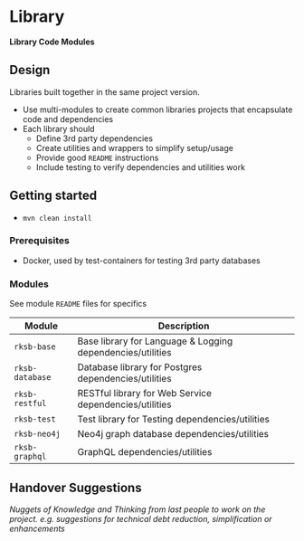 # Library

**Library Code Modules**

## Design

Libraries built together in the same project version.

* Use multi-modules to create common libraries projects that encapsulate code and dependencies
* Each library should
  * Define 3rd party dependencies
  * Create utilities and wrappers to simplify setup/usage
  * Provide good `README` instructions
  * Include testing to verify dependencies and utilities work 

## Getting started

* `mvn clean install` 

### Prerequisites

* Docker, used by test-containers for testing 3rd party databases

### Modules

See module `README` files for specifics

Module           | Description
---------------- | ------------- 
`rksb-base`      | Base library for Language & Logging dependencies/utilities
`rksb-database`  | Database library for Postgres dependencies/utilities
`rksb-restful`   | RESTful library for Web Service dependencies/utilities
`rksb-test`      | Test library for Testing dependencies/utilities
`rksb-neo4j`     | Neo4j graph database dependencies/utilities
`rksb-graphql`   | GraphQL dependencies/utilities


## Handover Suggestions

_Nuggets of Knowledge and Thinking from last people to work on the project._
_e.g. suggestions for technical debt reduction, simplification or enhancements_


